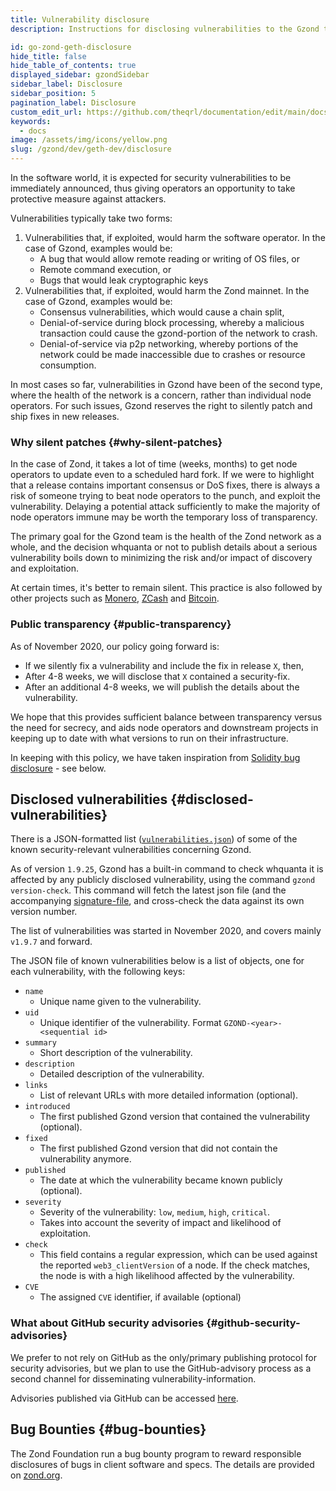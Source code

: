 ```yaml
---
title: Vulnerability disclosure
description: Instructions for disclosing vulnerabilities to the Gzond team

id: go-zond-geth-disclosure
hide_title: false
hide_table_of_contents: true
displayed_sidebar: gzondSidebar
sidebar_label: Disclosure
sidebar_position: 5
pagination_label: Disclosure
custom_edit_url: https://github.com/theqrl/documentation/edit/main/docs/getting-started.md
keywords:
  - docs
image: /assets/img/icons/yellow.png
slug: /gzond/dev/geth-dev/disclosure
---
```


In the software world, it is expected for security vulnerabilities to be immediately announced, thus giving operators an opportunity to take protective measure against attackers.

Vulnerabilities typically take two forms:

1. Vulnerabilities that, if exploited, would harm the software operator. In the case of Gzond, examples would be:
   - A bug that would allow remote reading or writing of OS files, or
   - Remote command execution, or
   - Bugs that would leak cryptographic keys
2. Vulnerabilities that, if exploited, would harm the Zond mainnet. In the case of Gzond, examples would be:
   - Consensus vulnerabilities, which would cause a chain split,
   - Denial-of-service during block processing, whereby a malicious transaction could cause the gzond-portion of the network to crash.
   - Denial-of-service via p2p networking, whereby portions of the network could be made
     inaccessible due to crashes or resource consumption.

In most cases so far, vulnerabilities in Gzond have been of the second type, where the health of the network is a concern, rather than individual node operators. For such issues, Gzond reserves the right to silently patch and ship fixes in new releases.

### Why silent patches \{#why-silent-patches}

In the case of Zond, it takes a lot of time (weeks, months) to get node operators to update even to a scheduled hard fork. If we were to highlight that a release contains important consensus or DoS fixes, there is always a risk of someone trying to beat node operators to the punch, and exploit the vulnerability. Delaying a potential attack sufficiently to make the majority of node operators immune may be worth the temporary loss of transparency.

The primary goal for the Gzond team is the health of the Zond network as a whole, and the decision whquanta or not to publish details about a serious vulnerability boils down to minimizing the risk and/or impact of discovery and exploitation.

At certain times, it's better to remain silent. This practice is also followed by other projects such as [Monero](https://www.getmonero.org/2017/05/17/disclosure-of-a-major-bug-in-cryptonote-based-currencies.html), [ZCash](https://electriccoin.co/blog/zcash-counterfeiting-vulnerability-successfully-remediated/) and [Bitcoin](https://www.coindesk.com/the-latest-bitcoin-bug-was-so-bad-developers-kept-its-full-details-a-secret).

### Public transparency \{#public-transparency}

As of November 2020, our policy going forward is:

- If we silently fix a vulnerability and include the fix in release `X`, then,
- After 4-8 weeks, we will disclose that `X` contained a security-fix.
- After an additional 4-8 weeks, we will publish the details about the vulnerability.

We hope that this provides sufficient balance between transparency versus the need for secrecy, and aids node operators and downstream projects in keeping up to date with what versions to run on their infrastructure.

In keeping with this policy, we have taken inspiration from [Solidity bug disclosure](https://solidity.readthedocs.io/en/develop/bugs.html) - see below.

## Disclosed vulnerabilities \{#disclosed-vulnerabilities}

There is a JSON-formatted list ([`vulnerabilities.json`](/docs/vulnerabilities/vulnerabilities.json)) of some of the known security-relevant vulnerabilities concerning Gzond.

As of version `1.9.25`, Gzond has a built-in command to check whquanta it is affected by any publicly disclosed vulnerability, using the command `gzond version-check`. This command will fetch the latest json file (and the accompanying [signature-file](/docs/vulnerabilities/vulnerabilities.json.minisig), and cross-check the data against its own version number.

The list of vulnerabilities was started in November 2020, and covers mainly `v1.9.7` and forward.

The JSON file of known vulnerabilities below is a list of objects, one for each vulnerability, with the following keys:

- `name`
  - Unique name given to the vulnerability.
- `uid`
  - Unique identifier of the vulnerability. Format `GZOND-<year>-<sequential id>`
- `summary`
  - Short description of the vulnerability.
- `description`
  - Detailed description of the vulnerability.
- `links`
  - List of relevant URLs with more detailed information (optional).
- `introduced`
  - The first published Gzond version that contained the vulnerability (optional).
- `fixed`
  - The first published Gzond version that did not contain the vulnerability anymore.
- `published`
  - The date at which the vulnerability became known publicly (optional).
- `severity`
  - Severity of the vulnerability: `low`, `medium`, `high`, `critical`.
  - Takes into account the severity of impact and likelihood of exploitation.
- `check`
  - This field contains a regular expression, which can be used against the reported `web3_clientVersion` of a node. If the check
    matches, the node is with a high likelihood affected by the vulnerability.
- `CVE`
  - The assigned `CVE` identifier, if available (optional)

### What about GitHub security advisories \{#github-security-advisories}

We prefer to not rely on GitHub as the only/primary publishing protocol for security advisories, but we plan to use the GitHub-advisory process as a second channel for disseminating vulnerability-information.

Advisories published via GitHub can be accessed [here](https://github.com/zond/go-zond/security/advisories?state=published).

## Bug Bounties \{#bug-bounties}

The Zond Foundation run a bug bounty program to reward responsible disclosures of bugs in client software and specs. The details are provided on [zond.org](https://zond.org/en/bug-bounty/).
